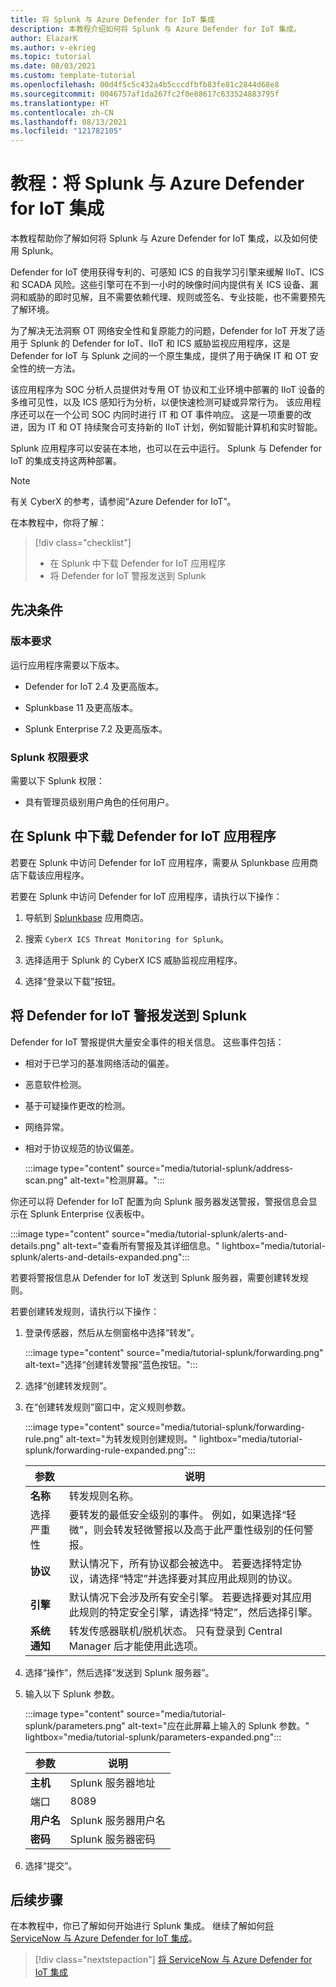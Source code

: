 ```yaml
---
title: 将 Splunk 与 Azure Defender for IoT 集成
description: 本教程介绍如何将 Splunk 与 Azure Defender for IoT 集成。
author: ElazarK
ms.author: v-ekrieg
ms.topic: tutorial
ms.date: 08/03/2021
ms.custom: template-tutorial
ms.openlocfilehash: 00d4f5c5c432a4b5cccdfbfb83fe81c2844d68e8
ms.sourcegitcommit: 0046757af1da267fc2f0e88617c633524883795f
ms.translationtype: HT
ms.contentlocale: zh-CN
ms.lasthandoff: 08/13/2021
ms.locfileid: "121782105"
---
```

# <a name="tutorial-integrate-splunk-with-azure-defender-for-iot"></a>教程：将 Splunk 与 Azure Defender for IoT 集成

本教程帮助你了解如何将 Splunk 与 Azure Defender for IoT 集成，以及如何使用 Splunk。

Defender for IoT 使用获得专利的、可感知 ICS 的自我学习引擎来缓解 IIoT、ICS 和 SCADA 风险。这些引擎可在不到一小时的映像时间内提供有关 ICS 设备、漏洞和威胁的即时见解，且不需要依赖代理、规则或签名、专业技能，也不需要预先了解环境。

为了解决无法洞察 OT 网络安全性和复原能力的问题，Defender for IoT 开发了适用于 Splunk 的 Defender for IoT、IIoT 和 ICS 威胁监视应用程序，这是 Defender for IoT 与 Splunk 之间的一个原生集成，提供了用于确保 IT 和 OT 安全性的统一方法。

该应用程序为 SOC 分析人员提供对专用 OT 协议和工业环境中部署的 IIoT 设备的多维可见性，以及 ICS 感知行为分析，以便快速检测可疑或异常行为。 该应用程序还可以在一个公司 SOC 内同时进行 IT 和 OT 事件响应。 这是一项重要的改进，因为 IT 和 OT 持续聚合可支持新的 IIoT 计划，例如智能计算机和实时智能。

Splunk 应用程序可以安装在本地，也可以在云中运行。 Splunk 与 Defender for IoT 的集成支持这两种部署。

> [!Note]
> 有关 CyberX 的参考，请参阅“Azure Defender for IoT”。

在本教程中，你将了解：

> [!div class="checklist"]
> * 在 Splunk 中下载 Defender for IoT 应用程序
> * 将 Defender for IoT 警报发送到 Splunk

## <a name="prerequisites"></a>先决条件

### <a name="version-requirements"></a>版本要求

运行应用程序需要以下版本。

- Defender for IoT 2.4 及更高版本。

- Splunkbase 11 及更高版本。

- Splunk Enterprise 7.2 及更高版本。

### <a name="splunk-permission-requirements"></a>Splunk 权限要求

需要以下 Splunk 权限：

- 具有管理员级别用户角色的任何用户。

## <a name="download-the-defender-for-iot-application-in-splunk"></a>在 Splunk 中下载 Defender for IoT 应用程序

若要在 Splunk 中访问 Defender for IoT 应用程序，需要从 Splunkbase 应用商店下载该应用程序。

若要在 Splunk 中访问 Defender for IoT 应用程序，请执行以下操作：

1. 导航到 [Splunkbase](https://splunkbase.splunk.com/) 应用商店。

1. 搜索 `CyberX ICS Threat Monitoring for Splunk`。

1. 选择适用于 Splunk 的 CyberX ICS 威胁监视应用程序。

1. 选择“登录以下载”按钮。

## <a name="send-defender-for-iot-alerts-to-splunk"></a>将 Defender for IoT 警报发送到 Splunk

Defender for IoT 警报提供大量安全事件的相关信息。 这些事件包括：

- 相对于已学习的基准网络活动的偏差。

- 恶意软件检测。

- 基于可疑操作更改的检测。

- 网络异常。

- 相对于协议规范的协议偏差。

    :::image type="content" source="media/tutorial-splunk/address-scan.png" alt-text="检测屏幕。":::

你还可以将 Defender for IoT 配置为向 Splunk 服务器发送警报，警报信息会显示在 Splunk Enterprise 仪表板中。

:::image type="content" source="media/tutorial-splunk/alerts-and-details.png" alt-text="查看所有警报及其详细信息。" lightbox="media/tutorial-splunk/alerts-and-details-expanded.png":::

若要将警报信息从 Defender for IoT 发送到 Splunk 服务器，需要创建转发规则。

若要创建转发规则，请执行以下操作：

1. 登录传感器，然后从左侧窗格中选择“转发”。

    :::image type="content" source="media/tutorial-splunk/forwarding.png" alt-text="选择“创建转发警报”蓝色按钮。":::

1. 选择“创建转发规则”。

1. 在“创建转发规则”窗口中，定义规则参数。

    :::image type="content" source="media/tutorial-splunk/forwarding-rule.png" alt-text="为转发规则创建规则。" lightbox="media/tutorial-splunk/forwarding-rule-expanded.png":::

    | 参数 | 说明 |
    |--|--|
    | **名称** | 转发规则名称。 |
    | 选择严重性 | 要转发的最低安全级别的事件。 例如，如果选择“轻微”，则会转发轻微警报以及高于此严重性级别的任何警报。 |
    | **协议** | 默认情况下，所有协议都会被选中。 若要选择特定协议，请选择“特定”并选择要对其应用此规则的协议。 |
    | **引擎** | 默认情况下会涉及所有安全引擎。 若要选择要对其应用此规则的特定安全引擎，请选择“特定”，然后选择引擎。 |
    | **系统通知** | 转发传感器联机/脱机状态。 只有登录到 Central Manager 后才能使用此选项。 |

1. 选择“操作”，然后选择“发送到 Splunk 服务器”。

1. 输入以下 Splunk 参数。

    :::image type="content" source="media/tutorial-splunk/parameters.png" alt-text="应在此屏幕上输入的 Splunk 参数。" lightbox="media/tutorial-splunk/parameters-expanded.png":::

    | 参数 | 说明 |
    |--|--|
    | **主机** | Splunk 服务器地址 |
    | 端口 | 8089 |
    | **用户名** | Splunk 服务器用户名 |
    | **密码** | Splunk 服务器密码 |

1. 选择“提交”。 

## <a name="next-steps"></a>后续步骤

在本教程中，你已了解如何开始进行 Splunk 集成。 继续了解如何[将 ServiceNow 与 Azure Defender for IoT 集成](tutorial-servicenow.md)。

> [!div class="nextstepaction"]
> [将 ServiceNow 与 Azure Defender for IoT 集成](tutorial-servicenow.md)